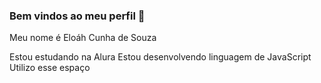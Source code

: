 ### Bem vindos ao meu perfil 🖤

Meu nome é Eloáh Cunha de Souza

Estou estudando na Alura
Estou desenvolvendo linguagem de JavaScript
Utilizo esse espaço
